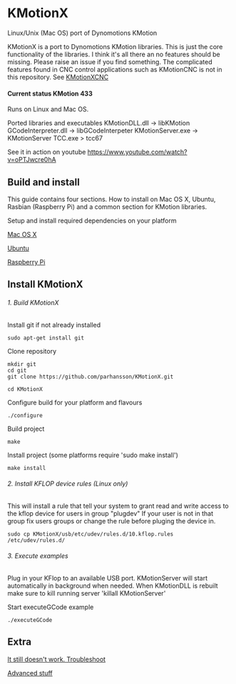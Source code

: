 KMotionX
========

Linux/Unix (Mac OS) port of Dynomotions KMotion

KMotionX is a port to Dynomotions KMotion libraries.
This is just the core functionality of the libraries. I think it's all there an no features should be missing.
Please raise an issue if you find something.
The complicated features found in CNC control applications such as KMotionCNC is not in this repository. 
See [KMotionXCNC](https://github.com/parhansson/KMotionXCNC "CNC application")

#### Current status KMotion 433

Runs on Linux and Mac OS.

Ported libraries and executables
KMotionDLL.dll -> libKMotion
GCodeInterpreter.dll -> libGCodeInterpeter
KMotionServer.exe -> KMotionServer
TCC.exe > tcc67


See it in action on youtube
https://www.youtube.com/watch?v=oPTJwcre0hA

## Build and install
This guide contains four sections. How to install on Mac OS X, Ubuntu, Rasbian (Raspberry Pi) and a common section for KMotion libraries.

Setup and install required dependencies on your platform

[Mac OS X](KMotionX/doc/MacOSX.md)

[Ubuntu](KMotionX/doc/Ubuntu.md)

[Raspberry Pi](KMotionX/doc/RaspberryPi.md)

## Install KMotionX

###### 1. Build KMotionX
Install git if not already installed
```
sudo apt-get install git
```

Clone repository
```
mkdir git
cd git
git clone https://github.com/parhansson/KMotionX.git
```

```
cd KMotionX
```
Configure build for your platform and flavours
```
./configure
```
Build project
```
make
```
Install project (some platforms require 'sudo make install')
```
make install
```

###### 2. Install KFLOP device rules (Linux only)
This will install a rule that tell your system to grant read and write access to the kflop device for users in group "plugdev"
If your user is not in that group fix users groups or change the rule before pluging the device in.
```
sudo cp KMotionX/usb/etc/udev/rules.d/10.kflop.rules /etc/udev/rules.d/
```

###### 3. Execute examples
Plug in your KFlop to an available USB port.
KMotionServer will start automatically in background when needed.
When KMotionDLL is rebuilt make sure to kill running server 'killall KMotionServer'

Start executeGCode example
```
./executeGCode
```

## Extra

[It still doesn't work. Troubleshoot](KMotionX/doc/Troubleshooting.md)


[Advanced stuff](KMotionX/doc/Advanced.md)
